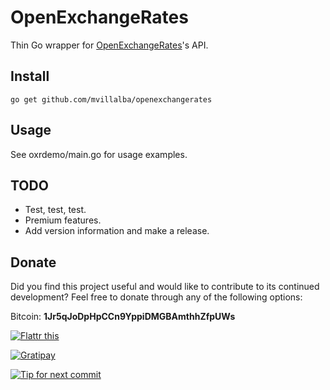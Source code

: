 OpenExchangeRates
=================

Thin Go wrapper for [OpenExchangeRates](https://openexchangerates.org/)'s API.


## Install

    go get github.com/mvillalba/openexchangerates


## Usage

See oxrdemo/main.go for usage examples.


## TODO

 * Test, test, test.
 * Premium features.
 * Add version information and make a release.

## Donate

Did you find this project useful and would like to contribute to its continued
development? Feel free to donate through any of the following options:

Bitcoin: **1Jr5qJoDpHpCCn9YppiDMGBAmthhZfpUWs**

[![Flattr this](https://api.flattr.com/button/flattr-badge-large.png)](https://flattr.com/submit/auto?user_id=mvillalba&url=https%3A%2F%2Fgithub.com%2Fmvillalba%2Fopenexchangerates%2F)

[![Gratipay](https://img.shields.io/gratipay/mvillalba.svg)](https://gratipay.com/mvillalba/)

[![Tip for next commit](https://tip4commit.com/projects/1109.svg)](https://tip4commit.com/github/mvillalba/openexchangerates)
